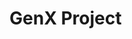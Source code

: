 # GenX Project 

<!-- #requirements 

->import streamlit 
->import google.generativeai 
->import reportlab -->